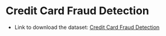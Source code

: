 # Credit Card Fraud Detection


- Link to download the dataset: [Credit Card Fraud Detection](https://www.kaggle.com/mlg-ulb/creditcardfraud/download)